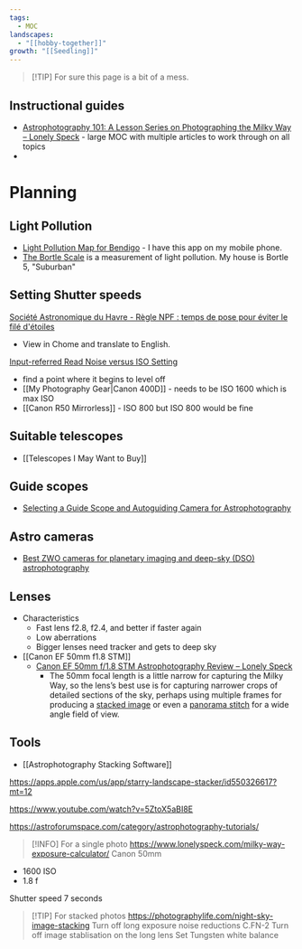 ```yaml
---
tags:
  - MOC
landscapes:
  - "[[hobby-together]]"
growth: "[[Seedling]]"
---
```

> [!TIP] For sure this page is a bit of a mess.

## Instructional guides
- [Astrophotography 101: A Lesson Series on Photographing the Milky Way – Lonely Speck](https://www.lonelyspeck.com/astrophotography-101/) - large MOC with multiple articles to work through on all topics
- 

# Planning
## Light Pollution
- [Light Pollution Map for Bendigo](https://www.lightpollutionmap.info/#zoom=10.00&lat=-36.7582&lon=144.2802&layers=0BFFFFFTFFFFFFFFFFF) - I have this app on my mobile phone.
- [The Bortle Scale](https://en.wikipedia.org/wiki/Bortle_scale) is a measurement of light pollution. My house is Bortle 5, "Suburban"

## Setting Shutter speeds 
[Société Astronomique du Havre - Règle NPF : temps de pose pour éviter le filé d'étoiles](https://web.archive.org/web/20200220123345/https://www.sahavre.fr/tutoriels/astrophoto/34-regle-npf-temps-de-pose-pour-eviter-le-file-d-etoiles)
- View in Chome and translate to English.

[Input-referred Read Noise versus ISO Setting](https://www.photonstophotos.net/Charts/RN_e.htm)
- find a point where it begins to level off
- [[My Photography Gear|Canon 400D]] - needs to be ISO 1600 which is max ISO
- [[Canon R50 Mirrorless]] - ISO 800 but ISO 800 would be fine

## Suitable telescopes
- [[Telescopes I May Want to Buy]]

## Guide scopes
- [Selecting a Guide Scope and Autoguiding Camera for Astrophotography](https://astroforumspace.com/selecting-a-guide-scope-and-autoguiding-camera-for-astrophotography/)

## Astro cameras
- [Best ZWO cameras for planetary imaging and deep-sky (DSO) astrophotography](https://astroforumspace.com/best-zwo-cameras-for-planetary-imaging-and-deep-sky-dso-astrophotography/)

## Lenses
- Characteristics
	- Fast lens f2.8, f2.4, and better if faster again
	- Low aberrations 
	- Bigger lenses need tracker and gets to deep sky
- [[Canon EF 50mm f1.8 STM]]
	- [Canon EF 50mm f/1.8 STM Astrophotography Review – Lonely Speck](https://www.lonelyspeck.com/canon-ef-50mm-f1-8-stm-astrophotography-review/)
		- The 50mm focal length is a little narrow for capturing the Milky Way, so the lens’s best use is for capturing narrower crops of detailed sections of the sky, perhaps using multiple frames for producing a [stacked image](https://www.lonelyspeck.com/photographing-and-processing-the-constellation-orion-astrophotography-image-stacking-and-lrgb-processing/) or even a [panorama stitch](https://www.lonelyspeck.com/medium-format-astrophotography-with-panorama-stitching/) for a wide angle field of view.

## Tools
- [[Astrophotography Stacking Software]]

https://apps.apple.com/us/app/starry-landscape-stacker/id550326617?mt=12

https://www.youtube.com/watch?v=5ZtoX5aBI8E

https://astroforumspace.com/category/astrophotography-tutorials/


> [!INFO] For a single photo
https://www.lonelyspeck.com/milky-way-exposure-calculator/
Canon 50mm 
- 1600 ISO
- 1.8 f

Shutter speed 7 seconds

> [!TIP] For stacked photos
https://photographylife.com/night-sky-image-stacking
Turn off long exposure noise reductions C.FN-2
Turn off image stablisation on the long lens
Set Tungsten white balance